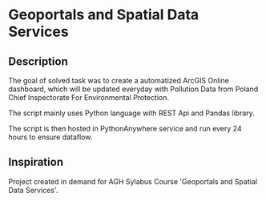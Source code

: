 Geoportals and Spatial Data Services
============

## Description

The goal of solved task was to create a automatized ArcGIS Online dashboard, which will be updated everyday with Pollution Data from Poland Chief Inspectorate For Environmental Protection. 

The script mainly uses Python language with REST Api and Pandas library.

The script is then hosted in PythonAnywhere service and run every 24 hours to ensure dataflow.


## Inspiration
Project created in demand for AGH Sylabus Course 'Geoportals and Spatial Data Services'.
